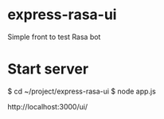 # express-rasa-ui
Simple front to test Rasa bot

# Start server
$ cd ~/project/express-rasa-ui
$ node app.js

http://localhost:3000/ui/
